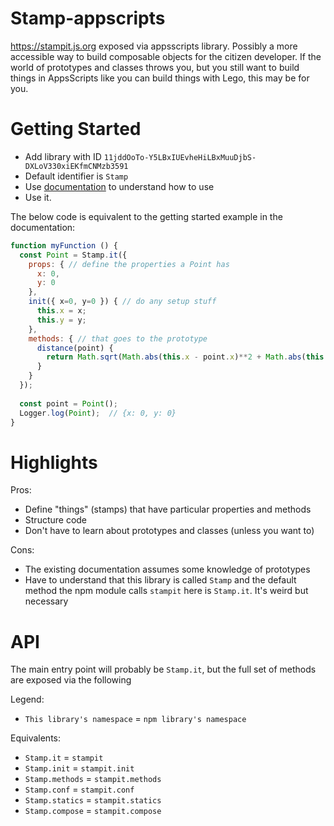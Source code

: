 # Stamp-appscripts

https://stampit.js.org exposed via appsscripts library. Possibly a more accessible way to build composable objects for the citizen developer. If the world of prototypes and classes throws you, but you still want to build things in AppsScripts like you can build things with Lego, this may be for you.

# Getting Started

- Add library with ID `11jddOoTo-Y5LBxIUEvheHiLBxMuuDjbS-DXLoV330xiEKfmCNMzb3591`
- Default identifier is `Stamp`
- Use [documentation](https://stampit.js.org) to understand how to use
- Use it.

The below code is equivalent to the getting started example in the documentation:

```js
function myFunction () {
  const Point = Stamp.it({
    props: { // define the properties a Point has
      x: 0,
      y: 0
    },
    init({ x=0, y=0 }) { // do any setup stuff
      this.x = x;
      this.y = y;
    },
    methods: { // that goes to the prototype
      distance(point) {
        return Math.sqrt(Math.abs(this.x - point.x)**2 + Math.abs(this.y - point.y)**2);
      }
    }
  });
  
  const point = Point();
  Logger.log(Point);  // {x: 0, y: 0}
}
```

# Highlights

Pros:

- Define "things" (stamps) that have particular properties and methods
- Structure code
- Don't have to learn about prototypes and classes (unless you want to)

Cons:

- The existing documentation assumes some knowledge of prototypes
- Have to understand that this library is called `Stamp` and the default method the npm module calls `stampit` here is `Stamp.it`. It's weird but necessary

# API

The main entry point will probably be `Stamp.it`, but the full set of methods are exposed via the following

Legend:
- `This library's namespace` = `npm library's namespace`

Equivalents:
- `Stamp.it` = `stampit`
- `Stamp.init` = `stampit.init`
- `Stamp.methods` = `stampit.methods`
- `Stamp.conf` = `stampit.conf`
- `Stamp.statics` = `stampit.statics`
- `Stamp.compose` = `stampit.compose`

